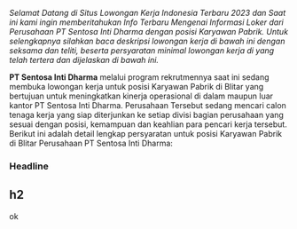 _Selamat Datang di Situs Lowongan Kerja Indonesia Terbaru 2023 dan Saat ini kami ingin memberitahukan Info Terbaru Mengenai Informasi Loker dari Perusahaan PT Sentosa Inti Dharma dengan posisi Karyawan Pabrik. Untuk selengkapnya silahkan baca deskripsi lowongan kerja di bawah ini dengan seksama dan teliti, beserta persyaratan minimal lowongan kerja di yang telah tertera dan dijelaskan di bawah ini._

**PT Sentosa Inti Dharma** melalui program rekrutmennya saat ini sedang membuka lowongan kerja untuk posisi Karyawan Pabrik di Blitar yang bertujuan untuk meningkatkan kinerja operasional di dalam maupun luar kantor PT Sentosa Inti Dharma. Perusahaan Tersebut sedang mencari calon tenaga kerja yang siap diterjunkan ke setiap divisi bagian perusahaan yang sesuai dengan posisi, kemampuan dan keahlian para pencari kerja tersebut. Berikut ini adalah detail lengkap persyaratan untuk posisi Karyawan Pabrik di Blitar Perusahaan PT Sentosa Inti Dharma:

### Headline
## h2

ok